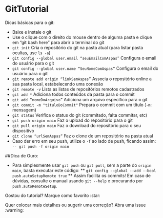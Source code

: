 # GitTutorial
Dicas básicas para o git:
* Baixe e instale o git
* Use o clique com o direito do mouse dentro de alguma pasta e clique em “git bash here” para abrir o terminal do git
* `git init` Cria o repositório do git na pasta atual (para listar pasta ocultas, use `ls -a`)
* `git config --global user.email “seuEmailComAspas”` Configura o email do usuário para o git
* `git config --global user.name “SeuNomeComAspas”` Configura o email do usuário para o git
* `git remote add origin “linkSemAspas”` Associa o repositório online a sua pasta local, estabelecendo uma conexão
* `git remote -v` Lista as listas de repositórios remotos cadastrados
* `git add *` Adiciona todos conteúdos da pasta para o commit
* `git add “nomeDoArquivo”` Adiciona um arquivo específico para o git
* `git commit -m "tituloDoCommit"` Prepara o commit com um título (`-m`: mensagem)
* `git status` Verifica o status do git (commitado, falta commitar, etc)
* `git push origin main` Faz o upload do repositório para o git
* `git pull origin main` Faz o download do repositório para o seu dispositivo
* `git clone “urlSemAspas”` Faz o clone de um repositório na pasta atual
* Caso der erro em seu push, utilize o `-f` ao lado de push, ficando assim: `-- git push -f origin main` 

##Dica de Ouro:
* Para simplesmente usar `git push` ou `git pull`, sem a parte do `origin main`, basta executar este código:
** `git config --global --add --bool push.autoSetupRemote true`
** Assim facilita os commits! Em caso de dúvidas, consulte o manual usando `git --help` e procurando por `push.autoRemoteSetup`.

<p> Gostou do tutorial? Marque como favorito :star: <p> 
<p> Quer colocar mais detalhes ou sugerir uma correção? Abra uma issue :warning: <p> 
